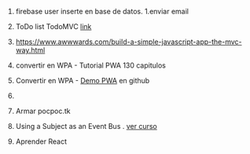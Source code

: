 1. firebase user inserte en base de datos.
1.enviar email

1. ToDo list  TodoMVC  [link](https://github.com/tastejs/todomvc/tree/master/examples)
1. https://www.awwwards.com/build-a-simple-javascript-app-the-mvc-way.html

1. convertir en WPA - Tutorial PWA 130 capitulos
1. Convertir en WPA - [Demo PWA](https://github.com/gokulkrishh/demo-progressive-web-app) en github

1. 

1. Armar pocpoc.tk

1. Using a Subject as an Event Bus . [ver curso](https://egghead.io/lessons/rxjs-using-a-subject-as-an-event-bus)


1. Aprender React
